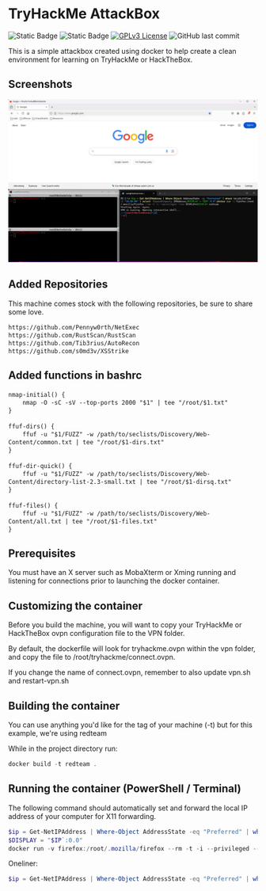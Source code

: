 # TryHackMe AttackBox

![Static Badge](https://img.shields.io/badge/Dependency%3A-X%20Server-blue)
![Static Badge](https://img.shields.io/badge/Dependency%3A-Docker-blue)
[![GPLv3 License](https://img.shields.io/badge/License-GPL%20v3-yellow.svg)](https://opensource.org/licenses/)
![GitHub last commit](https://img.shields.io/github/last-commit/digital-dev/TryHackMe-Attackbox)


This is a simple attackbox created using docker to help create a clean environment for learning on TryHackMe or HackTheBox.



## Screenshots

![App Screenshot](screens/startup.png)

## Added Repositories

This machine comes stock with the following repositories, be sure to share some love.
```
https://github.com/Pennyw0rth/NetExec
https://github.com/RustScan/RustScan
https://github.com/Tib3rius/AutoRecon
https://github.com/s0md3v/XSStrike
```

## Added functions in bashrc
```
nmap-initial() {
    nmap -O -sC -sV --top-ports 2000 "$1" | tee "/root/$1.txt"
}

ffuf-dirs() {
    ffuf -u "$1/FUZZ" -w /path/to/seclists/Discovery/Web-Content/common.txt | tee "/root/$1-dirs.txt"
}

ffuf-dir-quick() {
    ffuf -u "$1/FUZZ" -w /path/to/seclists/Discovery/Web-Content/directory-list-2.3-small.txt | tee "/root/$1-dirsq.txt"
}

ffuf-files() {
    ffuf -u "$1/FUZZ" -w /path/to/seclists/Discovery/Web-Content/all.txt | tee "/root/$1-files.txt"
}
```
## Prerequisites

You must have an X server such as MobaXterm or Xming running and listening for connections prior to launching the docker container.

## Customizing the container

Before you build the machine, you will want to copy your TryHackMe or HackTheBox ovpn configuration file to the VPN folder.

By default, the dockerfile will look for tryhackme.ovpn within the vpn folder, and copy the file to /root/tryhackme/connect.ovpn.

If you change the name of connect.ovpn, remember to also update vpn.sh and restart-vpn.sh

## Building the container

You can use anything you'd like for the tag of your machine (-t) but for this example, we're using redteam

While in the project directory run:
```powershell
docker build -t redteam .
```

## Running the container (PowerShell / Terminal)

The following command should automatically set and forward the local IP address of your computer for X11 forwarding.

```powershell
$ip = Get-NetIPAddress | Where-Object AddressState -eq "Preferred" | where ValidLifeTime -lt "24:00:00" | select -ExpandProperty IPAddress
$DISPLAY = "$IP`:0.0"
docker run -v firefox:/root/.mozilla/firefox --rm -t -i --privileged --env DISPLAY=$DISPLAY redteam
```

Oneliner:

```powershell
$ip = Get-NetIPAddress | Where-Object AddressState -eq "Preferred" | where ValidLifeTime -lt "24:00:00" | select -ExpandProperty IPAddress;$DISPLAY = "$IP`:0.0";docker run -v firefox:/root/.mozilla/firefox  --rm -t -i --privileged --env DISPLAY=$DISPLAY redteam
```

